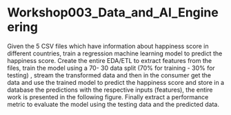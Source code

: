 # Workshop003_Data_and_AI_Engineering
 Given the 5 CSV files which have information about happiness score in different countries, train a regression machine learning model to predict the happiness score. Create the entire EDA/ETL to extract features from the files, train the model using a 70- 30 data split (70% for training - 30% for testing) , stream the transformed data and then in the consumer get the data and use the trained model to predict the happiness score and store in a database the predictions with the respective inputs (features), the entire work is presented in the following figure. Finally extract a performance metric to evaluate the model using the testing data and the predicted data.
